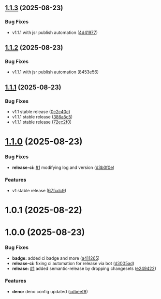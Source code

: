 ## [1.1.3](https://github.com/codecontinent/hono-zod-oas31/compare/v1.1.2...v1.1.3) (2025-08-23)

### Bug Fixes

- v1.1.1 with jsr publish automation ([4d41977](https://github.com/codecontinent/hono-zod-oas31/commit/4d41977004555dd264ff1f99e4589dbc35aeabe3))

## [1.1.2](https://github.com/codecontinent/hono-zod-oas31/compare/v1.1.1...v1.1.2) (2025-08-23)

### Bug Fixes

- v1.1.1 with jsr publish automation ([8453e56](https://github.com/codecontinent/hono-zod-oas31/commit/8453e56af89dbe72e81c20871003f00d08970ed5))

## [1.1.1](https://github.com/codecontinent/hono-zod-oas31/compare/v1.1.0...v1.1.1) (2025-08-23)

### Bug Fixes

- v1.1 stable release ([0c2c40c](https://github.com/codecontinent/hono-zod-oas31/commit/0c2c40c120fa5cff256d734d401246b3c91ab413))
- v1.1.1 stable release ([386a5c5](https://github.com/codecontinent/hono-zod-oas31/commit/386a5c5ae0921d6ef6ebe6c941bef158d337dd70))
- v1.1.1 stable release ([72ec2f0](https://github.com/codecontinent/hono-zod-oas31/commit/72ec2f0b0940642920b0a2878fb0ae95970b04de))

# [1.1.0](https://github.com/codecontinent/hono-zod-oas31/compare/v1.0.1...v1.1.0) (2025-08-23)

### Bug Fixes

- **release-ci:** [#1](https://github.com/codecontinent/hono-zod-oas31/issues/1) modifying log and version ([d3b0f0e](https://github.com/codecontinent/hono-zod-oas31/commit/d3b0f0e09e0564e95c5088c86e3db8a4833b144d))

### Features

- v1 stable release ([67fcdc9](https://github.com/codecontinent/hono-zod-oas31/commit/67fcdc9bb3adc7c3a5b5896a6457321fee6bedb2))

# 1.0.1 (2025-08-22)

# 1.0.0 (2025-08-23)

### Bug Fixes

- **badge:** added ci badge and more ([a411265](https://github.com/codecontinent/hono-zod-oas31/commit/a411265d1f689a16be4791c90f510178f1daa4c1))
- **release-ci:** fixing ci automation for release via bot ([d3005ad](https://github.com/codecontinent/hono-zod-oas31/commit/d3005ad6dde214757d89db49a8b3db5ac5c61c10))
- **release:** [#1](https://github.com/codecontinent/hono-zod-oas31/issues/1) added semantic-release by dropping changesets ([e249422](https://github.com/codecontinent/hono-zod-oas31/commit/e2494220735e0b9b3447f6bfefa450ae9e0c8a5f))

### Features

- **deno:** deno config updated ([cdbeef9](https://github.com/codecontinent/hono-zod-oas31/commit/cdbeef9eda47ed4a28c404b726e4e93ce686f8d6))
